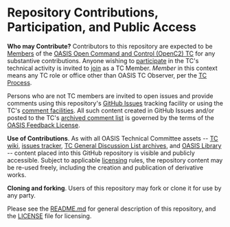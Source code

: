 # Repository Contributions, Participation, and Public Access

**Who may Contribute?** Contributors to this repository are expected to be 
[Members](https://www.oasis-open.org/policies-guidelines/oasis-defined-terms-2017-05-26#dMember)
of the [OASIS Open Command and Control (OpenC2) TC](https://www.oasis-open.org/committees/openc2/) 
for any substantive contributions. Anyone wishing to 
[participate](https://www.oasis-open.org/org/faq#committee-participation) in the TC's technical 
activity is invited to [join](https://www.oasis-open.org/committees/join) as a TC Member.
*Member* in this context means any TC role or office other than OASIS TC Observer, per the 
[TC Process](https://www.oasis-open.org/policies-guidelines/tc-process#membership).

Persons who are not TC members are invited to open issues and provide comments using this repository's 
[GitHub Issues](https://github.com/oasis-tcs/openc2-ap-ids/issues/new) tracking facility 
or using the TC's
[comment facilities](https://www.oasis-open.org/committees/comments/index.php?wg_abbrev=openc2).
All such content created in GitHub Issues and/or posted to the TC's 
[archived comment list](https://lists.oasis-open.org/archives/openc2-comment/) is governed 
by the terms of the [OASIS Feedback License](https://www.oasis-open.org/policies-guidelines/ipr#appendixa).

**Use of Contributions**. As with all OASIS Technical Committee assets --
[TC wiki](https://wiki.oasis-open.org/openc2), [issues tracker](https://issues.oasis-open.org/secure/Dashboard.jspa), 
[TC General Discussion List archives](https://lists.oasis-open.org/archives/openc2), and
[OASIS Library](http://docs.oasis-open.org/openc2) -- content placed into this GitHub repository is 
visible and publicly accessible.  Subject to applicable 
[licensing](https://github.com/oasis-tcs/openc2-ap-ids/blob/master/LICENSE.md) rules, 
the repository content may be re-used freely, including the creation and publication of derivative works.

**Cloning and forking**. Users of this repository may fork or clone it for use by any party. 

Please see the [README.md](https://github.com/oasis-tcs/openc2-ap-ids/blob/master/README.md)
for general description of this repository, and the 
[LICENSE](https://github.com/oasis-tcs/openc2-ap-ids/blob/master/LICENSE.md) file for licensing.

